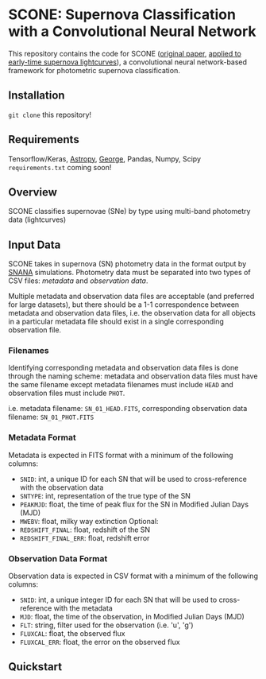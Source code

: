 # SCONE: Supernova Classification with a Convolutional Neural Network
This repository contains the code for SCONE ([original paper](https://arxiv.org/abs/2106.04370), [applied to early-time supernova lightcurves](https://arxiv.org/abs/2111.05539)), a convolutional neural network-based framework for photometric supernova classification.

## Installation
`git clone` this repository!

## Requirements
Tensorflow/Keras, [Astropy](https://docs.astropy.org/en/stable/index.html), [George](https://george.readthedocs.io/en/latest/), Pandas, Numpy, Scipy
`requirements.txt` coming soon!

## Overview
SCONE classifies supernovae (SNe) by type using multi-band photometry data (lightcurves)

## Input Data
SCONE takes in supernova (SN) photometry data in the format output by [SNANA](https://github.com/RickKessler/SNANA) simulations.
Photometry data must be separated into two types of CSV files: *metadata* and *observation data*.

Multiple metadata and observation data files are acceptable (and preferred for large datasets), but there should be a 1-1 correspondence between metadata and observation data files, i.e. the observation data for all objects in a particular metadata file should exist in a single corresponding observation file.

### Filenames
Identifying corresponding metadata and observation data files is done through the naming scheme: metadata and observation data files must have the same filename except metadata filenames must include `HEAD` and observation files must include `PHOT`.

i.e. metadata filename: `SN_01_HEAD.FITS`, corresponding observation data filename: `SN_01_PHOT.FITS`

### Metadata Format

Metadata is expected in FITS format with a minimum of the following columns:
* ``SNID``: int, a unique ID for each SN that will be used to cross-reference with the observation data
* ``SNTYPE``: int, representation of the true type of the SN
* ``PEAKMJD``: float, the time of peak flux for the SN in Modified Julian Days (MJD)
* ``MWEBV``: float, milky way extinction
Optional:
* ``REDSHIFT_FINAL``: float, redshift of the SN
* ``REDSHIFT_FINAL_ERR``: float, redshift error

### Observation Data Format

Observation data is expected in CSV format with a minimum of the following columns:
* ``SNID``: int, a unique integer ID for each SN that will be used to cross-reference with the metadata
* ``MJD``: float, the time of the observation, in Modified Julian Days (MJD)
* ``FLT``: string, filter used for the observation (i.e. 'u', 'g')
* ``FLUXCAL``: float, the observed flux
* ``FLUXCAL_ERR``: float, the error on the observed flux

## Quickstart

